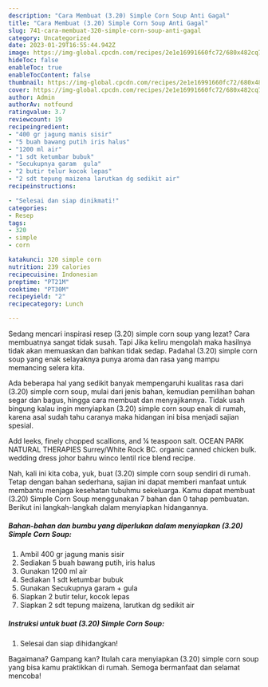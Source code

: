 ```yaml
---
description: "Cara Membuat (3.20) Simple Corn Soup Anti Gagal"
title: "Cara Membuat (3.20) Simple Corn Soup Anti Gagal"
slug: 741-cara-membuat-320-simple-corn-soup-anti-gagal
category: Uncategorized
date: 2023-01-29T16:55:44.942Z
image: https://img-global.cpcdn.com/recipes/2e1e16991660fc72/680x482cq70/320-simple-corn-soup-foto-resep-utama.jpg
hideToc: false
enableToc: true
enableTocContent: false
thumbnail: https://img-global.cpcdn.com/recipes/2e1e16991660fc72/680x482cq70/320-simple-corn-soup-foto-resep-utama.jpg
cover: https://img-global.cpcdn.com/recipes/2e1e16991660fc72/680x482cq70/320-simple-corn-soup-foto-resep-utama.jpg
author: Admin
authorAv: notfound
ratingvalue: 3.7
reviewcount: 19
recipeingredient:
- "400 gr jagung manis sisir"
- "5 buah bawang putih iris halus"
- "1200 ml air"
- "1 sdt ketumbar bubuk"
- "Secukupnya garam  gula"
- "2 butir telur kocok lepas"
- "2 sdt tepung maizena larutkan dg sedikit air"
recipeinstructions:

- "Selesai dan siap dinikmati!"
categories:
- Resep
tags:
- 320
- simple
- corn

katakunci: 320 simple corn 
nutrition: 239 calories
recipecuisine: Indonesian
preptime: "PT21M"
cooktime: "PT30M"
recipeyield: "2"
recipecategory: Lunch

---
```



Sedang mencari inspirasi resep (3.20) simple corn soup yang lezat? Cara membuatnya sangat tidak susah. Tapi Jika keliru mengolah maka hasilnya tidak akan memuaskan dan bahkan tidak sedap. Padahal (3.20) simple corn soup yang enak selayaknya punya aroma dan rasa yang mampu memancing selera kita.


Ada beberapa hal yang sedikit banyak mempengaruhi kualitas rasa dari (3.20) simple corn soup, mulai dari jenis bahan, kemudian pemilihan bahan segar dan bagus, hingga cara membuat dan menyajikannya. Tidak usah bingung kalau ingin menyiapkan (3.20) simple corn soup enak di rumah, karena asal sudah tahu caranya maka hidangan ini bisa menjadi sajian spesial.

Add leeks, finely chopped scallions, and ¼ teaspoon salt. OCEAN PARK NATURAL THERAPIES Surrey/White Rock BC. organic canned chicken bulk. wedding dress johor bahru winco lentil rice blend recipe.


Nah, kali ini kita coba, yuk, buat (3.20) simple corn soup sendiri di rumah. Tetap dengan bahan sederhana, sajian ini dapat memberi manfaat untuk membantu menjaga kesehatan tubuhmu sekeluarga. Kamu dapat membuat (3.20) Simple Corn Soup menggunakan 7 bahan dan 0 tahap pembuatan. Berikut ini langkah-langkah dalam menyiapkan hidangannya.

<!--inarticleads1-->

##### Bahan-bahan dan bumbu yang diperlukan dalam menyiapkan (3.20) Simple Corn Soup:

1. Ambil 400 gr jagung manis sisir
1. Sediakan 5 buah bawang putih, iris halus
1. Gunakan 1200 ml air
1. Sediakan 1 sdt ketumbar bubuk
1. Gunakan Secukupnya garam + gula
1. Siapkan 2 butir telur, kocok lepas
1. Siapkan 2 sdt tepung maizena, larutkan dg sedikit air




<!--inarticleads2-->

##### Instruksi untuk buat (3.20) Simple Corn Soup:


1. Selesai dan siap dihidangkan!



Bagaimana? Gampang kan? Itulah cara menyiapkan (3.20) simple corn soup yang bisa kamu praktikkan di rumah. Semoga bermanfaat dan selamat mencoba!
